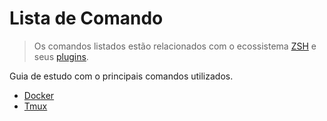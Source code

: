 # Lista de Comando

> Os comandos listados estão relacionados com o ecossistema [ZSH](https://github.com/zsh-users/zsh) e seus [plugins](https://github.com/robbyrussell/oh-my-zsh).

Guia de estudo com o principais comandos utilizados.

* [Docker](./Docker.md)
* [Tmux](./Tmux.md)

